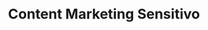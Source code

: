 ---
title: 'Content Marketing Sensitivo'
description: ''
list: 'Plan de contenidos para Social Media, Desarrollo del perfil y personalidad de marca, Copywriting (Español/ Inglés), Desarrollo de comunicados de prensa y artículos, Desarrollo de notas de blog.'
---